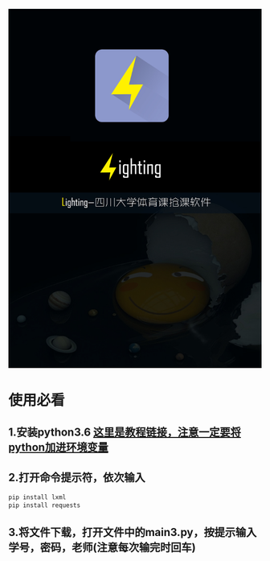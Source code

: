 ﻿![logo](https://github.com/2239559319/python/blob/master/src/image/lighting.jpg)

# 使用必看
## 1.安装python3.6 [这里是教程链接，注意一定要将python加进环境变量](https://jingyan.baidu.com/article/e9fb46e1502c5a7520f76640.html)
## 2.打开命令提示符，依次输入  
```
pip install lxml  
pip install requests  

```  

## 3.将文件下载，打开文件中的main3.py，按提示输入学号，密码，老师(注意每次输完时回车)  